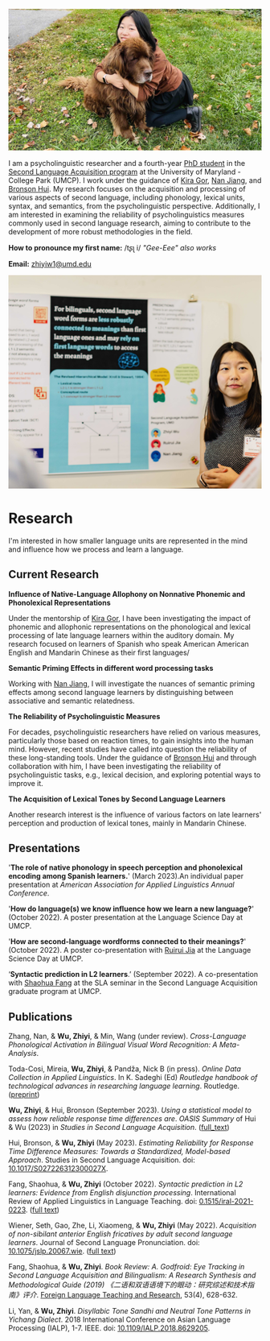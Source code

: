 ![my photo](Bruno.jpg)

I am a psycholinguistic researcher and a fourth-year [PhD student](https://arhusynergy.umd.edu/graduate-research/VoicesBlog#Secrets) in the [Second Language Acquisition program](https://sllc.umd.edu/directory/zhiyi-jenny-wu) at the University of Maryland - College Park (UMCP). I work under the guidance of [Kira Gor](https://sllc.umd.edu/directory/kira-gor), [Nan Jiang](https://sllc.umd.edu/directory/nan-jiang), and [Bronson Hui](https://bronson-hui.github.io/index.html). My research focuses on the acquisition and processing of various aspects of second language, including phonology, lexical units, syntax, and semantics, from the psycholinguistic perspective. Additionally, I am interested in examining the reliability of psycholinguistics measures commonly used in second language research, aiming to contribute to the development of more robust methodologies in the field.

**How to pronounce my first name:** /tʂʅ i/ _"Gee-Eee" also works_

**Email:** zhiyiw1@umd.edu

![my photo](Poster.jpg)


# **Research**
I'm interested in how smaller language units are represented in the mind and influence how we process and learn a language. 

## **Current Research**

**Influence of Native-Language Allophony on Nonnative Phonemic and Phonolexical Representations**

Under the mentorship of [Kira Gor](https://sllc.umd.edu/directory/kira-gor), I have been investigating the impact of phonemic and allophonic representations on the phonological and lexical processing of late language learners within the auditory domain. My research focused on learners of Spanish who speak American American English and Mandarin Chinese as their first languages/


**Semantic Priming Effects in different word processing tasks**

Working with [Nan Jiang](https://sllc.umd.edu/directory/nan-jiang), I will investigate the nuances of semantic priming effects among second language learners by distinguishing between associative and semantic relatedness. 

**The Reliability of Psycholinguistic Measures**

For decades, psycholinguistic researchers have relied on various measures, particularly those based on reaction times, to gain insights into the human mind. However, recent studies have called into question the reliability of these long-standing tools. Under the guidance of [Bronson Hui](https://sllc.umd.edu/directory/bronson-hui) and through collaboration with him, I have been investigating the reliability of psycholinguistic tasks, e.g., lexical decision, and exploring potential ways to improve it.

**The Acquisition of Lexical Tones by Second Language Learners**

Another research interest is the influence of various factors on late learners' perception and production of lexical tones, mainly in Mandarin Chinese.


## **Presentations**

'**The role of native phonology in speech perception and phonolexical encoding among Spanish learners.**' (March 2023).An individual paper presentation at _American Association for Applied Linguistics Annual Conference_.

'**How do language(s) we know influence how we learn a new language?**' (October 2022). A poster presentation at the Language Science Day at UMCP.

'**How are second-language wordforms connected to their meanings?**' (October 2022). A poster co-presentation with [Ruirui Jia](https://www.researchgate.net/profile/Ruirui-Jia) at the Language Science Day at UMCP.

‘**Syntactic prediction in L2 learners**.’ (September 2022). A co-presentation with [Shaohua Fang](https://www.researchgate.net/profile/Shaohua-Fang-3) at the SLA seminar in the Second Language Acquisition graduate program at UMCP.

## **Publications**

Zhang, Nan, & **Wu, Zhiyi**, & Min, Wang (under review). _Cross-Language Phonological Activation in Bilingual Visual Word Recognition: A Meta-Analysis_.

Toda-Cosi, Mireia, **Wu, Zhiyi**, & Pandža, Nick B (in press). _Online Data Collection in Applied Linguistics_. In K. Sadeghi (Ed) _Routledge handbook of technological advances in researching language learning_. Routledge. ([preprint](https://osf.io/pxfc4))

**Wu, Zhiyi**, & Hui, Bronson (September 2023). _Using a statistical model to assess how reliable response time differences are_. _OASIS Summary_ of Hui & Wu (2023) in _Studies in Second Language Acquisition_. ([full_text](https://oasis-database.org/concern/summaries/h415pb356?locale=en))

Hui, Bronson, & **Wu, Zhiyi** (May 2023). _Estimating Reliability for Response Time Difference Measures: Towards a Standardized, Model-based Approach_. Studies in Second Language Acquisition. doi: [10.1017/S027226312300027X](https://www.cambridge.org/core/journals/studies-in-second-language-acquisition/article/estimating-reliability-for-responsetime-difference-measures-toward-a-standardized-modelbased-approach/A00BECC935D1BD4915144F6985193766).

Fang, Shaohua, & **Wu, Zhiyi** (October 2022). _Syntactic prediction in L2 learners: Evidence from English disjunction processing_. International Review of Applied Linguistics in Language Teaching. doi: [0.1515/iral-2021-0223](https://www.degruyter.com/document/doi/10.1515/iral-2021-0223/html?lang=en). ([full text](https://drive.google.com/file/d/1QQyZiB2dOy7eWyPA8qM-15bBe4GB6ZVV/view?usp=sharing))

Wiener, Seth, Gao, Zhe, Li, Xiaomeng, & **Wu, Zhiyi** (May 2022). _Acquisition of non-sibilant anterior English fricatives by adult second language learners_. Journal of Second Language Pronunciation. doi: [10.1075/jslp.20067.wie](https://benjamins.com/catalog/jslp.20067.wie). ([full text](https://drive.google.com/file/d/1LMNdfB8zkwZwmVG5BKmL3psFj6LdbSTO/view?usp=sharing))

Fang, Shaohua, & **Wu, Zhiyi**. _Book Review: A. Godfroid: Eye Tracking in Second Language Acquisition and Bilingualism: A Research Synthesis and Methodological Guide (2019) 《二语和双语语境下的眼动：研究综述和技术指南》评介_. [Foreign Language Teaching and Research](http://old.fltr.ac.cn/CN/Y2021/V53/I4/628), 53(4), 628-632. 

Li, Yan, & **Wu, Zhiyi**. _Disyllabic Tone Sandhi and Neutral Tone Patterns in Yichang Dialect_. 2018 International Conference on Asian Language Processing (IALP), 1-7. IEEE. doi: [10.1109/IALP.2018.8629205](https://ieeexplore.ieee.org/document/8629205).

